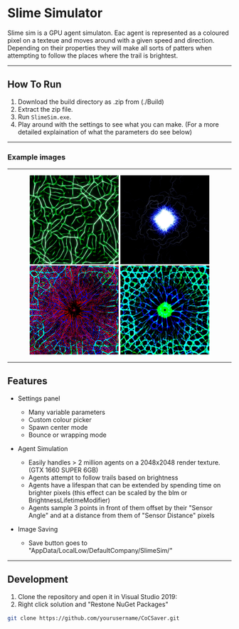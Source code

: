 
# Slime Simulator

Slime sim is a GPU agent simulaton. 
Eac agent is represented as a coloured pixel on a texteue and moves around with a given speed and direction.
Depending on their properties they will make all sorts of patters when attempting to follow the places where the trail is brightest.

---

## How To Run
1. Download the build directory as .zip from (./Build)
2. Extract the zip file.  
3. Run `SlimeSim.exe`.  
4. Play around with the settings to see what you can make. (For a more detailed explaination of what the parameters do see below)

---
### Example images
---
<p align="center">
  <img src="/Screenies/Image_000.png" width="200" />
  <img src="Screenies/Image_001.jpg" width="200" />
  <img src="Screenies/Image_002.jpg" width="200" />
  <img src="Screenies/Image_003.jpg" width="200" />
</p>

---

## Features
- Settings panel  
   - Many variable parameters
   - Custom colour picker
   - Spawn center mode
   - Bounce or wrapping mode

- Agent Simulation  
  - Easily handles > 2 million agents on a 2048x2048 render texture. (GTX 1660 SUPER 6GB) 
  - Agents attempt to follow trails based on brightness
  - Agents have a lifespan that can be extended by spending time on brighter pixels (this effect can be scaled by the blm or BrightnessLifetimeModifier)
  - Agents sample 3 points in front of them offset by their "Sensor Angle" and at a distance from them of "Sensor Distance" pixels

- Image Saving
  - Save button goes to "AppData/LocalLow/DefaultCompany/SlimeSim/"
---

## Development
1. Clone the repository and open it in Visual Studio 2019:
2. Right click solution and "Restone NuGet Packages"

```bash
git clone https://github.com/yourusername/CoCSaver.git
